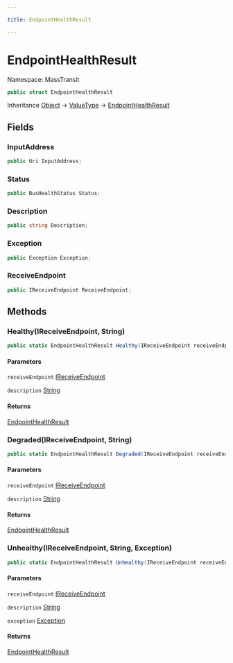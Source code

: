 ```yaml
---

title: EndpointHealthResult

---
```


# EndpointHealthResult

Namespace: MassTransit

```csharp
public struct EndpointHealthResult
```

Inheritance [Object](https://learn.microsoft.com/en-us/dotnet/api/system.object) → [ValueType](https://learn.microsoft.com/en-us/dotnet/api/system.valuetype) → [EndpointHealthResult](../masstransit/endpointhealthresult)

## Fields

### **InputAddress**

```csharp
public Uri InputAddress;
```

### **Status**

```csharp
public BusHealthStatus Status;
```

### **Description**

```csharp
public string Description;
```

### **Exception**

```csharp
public Exception Exception;
```

### **ReceiveEndpoint**

```csharp
public IReceiveEndpoint ReceiveEndpoint;
```

## Methods

### **Healthy(IReceiveEndpoint, String)**

```csharp
public static EndpointHealthResult Healthy(IReceiveEndpoint receiveEndpoint, string description)
```

#### Parameters

`receiveEndpoint` [IReceiveEndpoint](../masstransit/ireceiveendpoint)<br/>

`description` [String](https://learn.microsoft.com/en-us/dotnet/api/system.string)<br/>

#### Returns

[EndpointHealthResult](../masstransit/endpointhealthresult)<br/>

### **Degraded(IReceiveEndpoint, String)**

```csharp
public static EndpointHealthResult Degraded(IReceiveEndpoint receiveEndpoint, string description)
```

#### Parameters

`receiveEndpoint` [IReceiveEndpoint](../masstransit/ireceiveendpoint)<br/>

`description` [String](https://learn.microsoft.com/en-us/dotnet/api/system.string)<br/>

#### Returns

[EndpointHealthResult](../masstransit/endpointhealthresult)<br/>

### **Unhealthy(IReceiveEndpoint, String, Exception)**

```csharp
public static EndpointHealthResult Unhealthy(IReceiveEndpoint receiveEndpoint, string description, Exception exception)
```

#### Parameters

`receiveEndpoint` [IReceiveEndpoint](../masstransit/ireceiveendpoint)<br/>

`description` [String](https://learn.microsoft.com/en-us/dotnet/api/system.string)<br/>

`exception` [Exception](https://learn.microsoft.com/en-us/dotnet/api/system.exception)<br/>

#### Returns

[EndpointHealthResult](../masstransit/endpointhealthresult)<br/>
